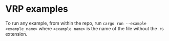 # VRP examples

To run any example, from within the repo, run `cargo run --example <example_name>` where `<example name>` is the name of the
file without the .rs extension.
